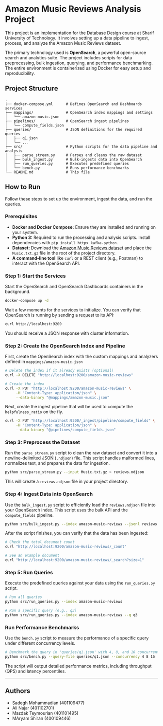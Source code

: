 # Amazon Music Reviews Analysis Project

This project is an implementation for the Database Design course at Sharif University of Technology. It involves setting up a data pipeline to ingest, process, and analyze the Amazon Music Reviews dataset.

The primary technology used is **OpenSearch**, a powerful open-source search and analytics suite. The project includes scripts for data preprocessing, bulk ingestion, querying, and performance benchmarking. The entire environment is containerized using Docker for easy setup and reproducibility.

## Project Structure

    .
    ├── docker-compose.yml      # Defines OpenSearch and Dashboards services
    ├── mappings/               # OpenSearch index mappings and settings
    │   └── amazon-music.json
    ├── pipelines/              # OpenSearch ingest pipelines
    │   └── compute_fields.json
    ├── queries/                # JSON definitions for the required queries
    │   ├── q1.json
    │   └── ...
    ├── src/                    # Python scripts for the data pipeline and analysis
    │   ├── parse_stream.py     # Parses and cleans the raw dataset
    │   ├── bulk_ingest.py      # Bulk-ingests data into OpenSearch
    │   ├── run_queries.py      # Executes predefined queries
    │   └── bench.py            # Runs performance benchmarks
    └── README.md               # This file

## How to Run

Follow these steps to set up the environment, ingest the data, and run the queries.

### Prerequisites

* **Docker and Docker Compose:** Ensure they are installed and running on your system.
* **Python 3:** Required to run the processing and analysis scripts. Install dependencies with `pip install httpx kafka-python`.
* **Dataset:** Download the [Amazon Music Reviews dataset](http://snap.stanford.edu/data/web-Amazon.html) and place the `Music.txt.gz` file in the root of the project directory.
* **A command-line tool** like `curl` or a REST client (e.g., Postman) to interact with the OpenSearch API.

### Step 1: Start the Services

Start the OpenSearch and OpenSearch Dashboards containers in the background.

```bash
docker-compose up -d
```

Wait a few moments for the services to initialize. You can verify that OpenSearch is running by sending a request to its API:

```bash
curl http://localhost:9200
```

You should receive a JSON response with cluster information.

### Step 2: Create the OpenSearch Index and Pipeline
First, create the OpenSearch index with the custom mappings and analyzers defined in `mappings/amazon-music.json`
```bash
# Delete the index if it already exists (optional)
curl -X DELETE "http://localhost:9200/amazon-music-reviews"

# Create the index
curl -X PUT "http://localhost:9200/amazon-music-reviews" \
     -H "Content-Type: application/json" \
     --data-binary "@mappings/amazon-music.json"
```

Next, create the ingest pipeline that will be used to compute the `helpfulness_ratio` on the fly.
```bash
curl -X PUT "http://localhost:9200/_ingest/pipeline/compute_fields" \
     -H "Content-Type: application/json" \
     --data-binary "@pipelines/compute_fields.json"
```
### Step 3: Preprocess the Dataset
Run the `parse_stream.py` script to clean the raw dataset and convert it into a newline-delimited JSON (`.ndjson`) file. This script handles malformed lines, normalizes text, and prepares the data for ingestion.

```bash
python src/parse_stream.py --input Music.txt.gz > reviews.ndjson
```
This will create a `reviews.ndjson` file in your project directory.
### Step 4: Ingest Data into OpenSearch
Use the `bulk_ingest.py` script to efficiently load the `reviews.ndjson` file into your OpenSearch index. This script uses the bulk API and the `compute_fields` pipeline.

```bash
python src/bulk_ingest.py --index amazon-music-reviews --jsonl reviews.ndjson --pipeline compute_fields
```
After the script finishes, you can verify that the data has been ingested:
```bash
# Check the total document count
curl "http://localhost:9200/amazon-music-reviews/_count"

# See an example document
curl "http://localhost:9200/amazon-music-reviews/_search?size=1"
```

### Step 5: Run Queries
Execute the predefined queries against your data using the `run_queries.py` script.
```bash
# Run all queries
python src/run_queries.py --index amazon-music-reviews

# Run a specific query (e.g., q3)
python src/run_queries.py --index amazon-music-reviews --q q3
```

### Run Performance Benchmarks
Use the `bench.py` script to measure the performance of a specific query under different concurrency levels.
```bash
# Benchmark the query in 'queries/q1.json' with 4, 8, and 16 concurrent clients
python src/bench.py --query-file queries/q1.json --concurrency 4 8 16
```

The script will output detailed performance metrics, including throughput (QPS) and latency percentiles.

---

## Authors
- Sadegh Mohammadian (401109477)
- Ali Najar (401102701)
- Mazdak Teymourian (401101495)
- MAryam Shiran (400109446)
